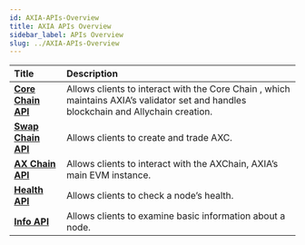 ```yaml
---
id: AXIA-APIs-Overview
title: AXIA APIs Overview
sidebar_label: APIs Overview
slug: ../AXIA-APIs-Overview
---
```

| Title                                              | Description                                                                                                                                         |
| :------------------------------------------------- | :-------------------------------------------------------------------------------------------------------------------------------------------------- |
| [**Core Chain API**](../docs/Import-Account)      | Allows clients to interact with the Core Chain , which maintains AXIA’s validator set and handles blockchain and Allychain creation.  |
| [**Swap Chain API**](../docs/Create-Account) |   Allows clients to create and trade AXC.
| [**AX Chain API**](../docs/Export-Key) | Allows clients to interact with the AXChain, AXIA’s main EVM instance.                                |
| [**Health API**](../docs/Balance-Transfer) | Allows clients to check a node’s health.                                    |
| [**Info API**](../docs/Crosschain)                      | Allows clients to examine basic information about a node.                                       |


